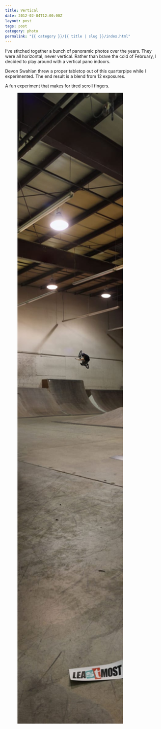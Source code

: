 ```yaml
---
title: Vertical
date: 2012-02-04T12:00:00Z
layout: post
tags: post
category: photo
permalink: "{{ category }}/{{ title | slug }}/index.html"
---
```


I&rsquo;ve stitched together a bunch of panoramic photos over the years. They were all horizontal, never vertical. Rather than brave the cold of February, I decided to play around with a vertical pano indoors.

Devon Swahlan threw a proper tabletop out of this quarterpipe while I experimented. The end result is a blend from 12 exposures.

A fun experiment that makes for tired scroll fingers.

<figure>
  <picture>
    <source media="(max-width: 800px)" srcset="/img/vertical-2048.webp" type="image/webp">
    <source media="(min-width: 1025px)" srcset="/img/vertical-4759.webp" type="image/webp">
    <source media="(max-width: 1025px)" srcset="/img/vertical-4759.jpg">
    <img src="/img/vertical-2048.jpg" alt="Vertical panoroma." loading="lazy" width="344" height="2048">
  </picture>
</figure>
